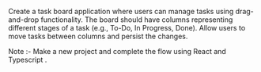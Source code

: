 Create a task board application where users can manage tasks using drag-and-drop functionality. The board should have columns representing different stages of a task (e.g., To-Do, In Progress, Done). Allow users to move tasks between columns and persist the changes.

Note :- Make a new project and complete the flow using React and Typescript .